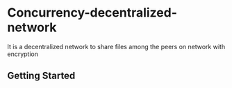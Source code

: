 # Concurrency-decentralized-network
It is a decentralized network to share files among the peers on network with encryption

## Getting Started

